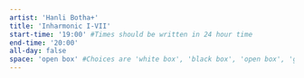 ```yaml
---
artist: 'Hanli Botha+'
title: 'Inharmonic I-VII'
start-time: '19:00' #Times should be written in 24 hour time
end-time: '20:00'
all-day: false
space: 'open box' #Choices are 'white box', 'black box', 'open box', 'grounds'
---
```

<!-- Description -->

<!-- Bio -->
